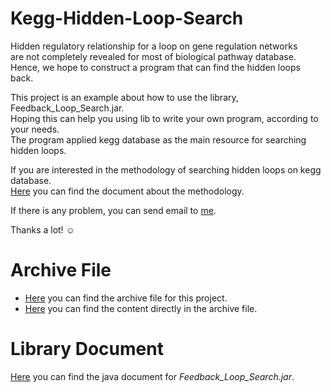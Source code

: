 # Kegg-Hidden-Loop-Search

Hidden regulatory relationship for a loop on gene regulation networks  
are not completely revealed for most of biological pathway database.  
Hence, we hope to construct a program that can find the hidden loops back.

This project is an example about how to use the library, Feedback_Loop_Search.jar.  
Hoping this can help you using lib to write your own program, according to your needs.  
The program applied kegg database as the main resource for searching hidden loops.

If you are interested in the methodology of searching hidden loops on kegg database.  
[Here]() you can find the document about the methodology.

If there is any problem, you can send email to [me](mailto:sbw2319@gmail.com).

Thanks a lot! ☺️

# Archive File


* [Here](https://goo.gl/IT45ib) you can find the archive file for this project.
* [Here](https://goo.gl/Hkso37) you can find the content directly in the archive file.

# Library Document

[Here](https://goo.gl/B8amn6) you can find the java document for *Feedback_Loop_Search.jar*.
